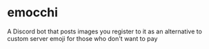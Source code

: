 # emocchi
A Discord bot that posts images you register to it as an alternative to custom server emoji for those who don't want to pay
